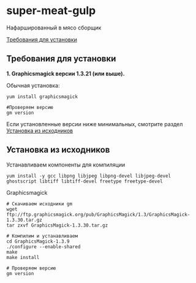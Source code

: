 # super-meat-gulp
Нафаршированный в мясо сборщик

[Требования для установки](#Требования-для-установки)

## Требования для установки
**1. Graphicsmagick версии 1.3.21 (или выше).**

Обычная установка:
```
yum install graphicsmagick

#Проверяем версию
gm version
```

Если установленные версии ниже минимальных, смотрите раздел [Установка из исходников](##Установка-из-исходников)



## Установка из исходников
Устанавливаем компоненты для компиляции
```
yum install -y gcc libpng libjpeg libpng-devel libjpeg-devel ghostscript libtiff libtiff-devel freetype freetype-devel
```
Graphicsmagick
```
# Скачиваем исходники gm
wget ftp://ftp.graphicsmagick.org/pub/GraphicsMagick/1.3/GraphicsMagick-1.3.30.tar.gz
tar zxvf GraphicsMagick-1.3.30.tar.gz

# Компилим и устанавливаем
cd GraphicsMagick-1.3.9
./configure --enable-shared
make
make install

# Проверяем версию
gm version
```
